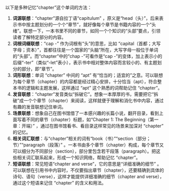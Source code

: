 以下是多种记忆“chapter”这个单词的方法：
1. **词源联想**：“chapter”源自拉丁语“capitulum” ，原义是“head（头）”，后来表示书中按主题划分的一个个“章节”，就好像每个章节是书籍内容的一个“头绪”。联想一下，一本书里不同的章节，如同一个个知识的“头部”要点，引领读者了解特定部分的内容。
2. **词根词缀联想**：“cap -” 作为词根有“头”的意思，比如 “capital（首都；大写字母；资本）”，首都往往是一个国家的“头脑”所在，大写字母一般位于单词的“头部”。而“chapter”中的“chap -”可看作是“cap -”的变体，加上表示小的后缀“-ter”（类似“-let”表小），表示书中相对整体内容而言较小的、有主题划分的部分，即“章节”。 
3. **词形联想**：单词 “chapter” 中间的 “apt” 有“恰当的；适宜的”之意。可以联想为每个章节（chapter）的内容都是经过精心安排，十分恰当（apt），符合整本书的逻辑和主题发展，这样通过 “apt” 这个熟悉的词帮助记住 “chapter”。
4. **发音联想**：“chapter”发音类似“拆破它”。想象一本厚厚的书，需要把它“拆破”成一个个章节（chapter）来阅读，这样就便于理解和消化书中内容，通过有趣的发音联想记住单词。 
5. **场景联想**：想象自己在图书馆借了一本感兴趣的长篇小说，翻开目录，看到上面写着不同的章节（chapter）标题，如“Chapter 1: The Beginning（第一章：开端）” ，通过在图书馆看书、看目录这样常见的场景来加深对 “chapter” 的记忆。 
6. **相关词汇联想**：与“chapter”相关的词有“book（书）”“section（部分；节）”“paragraph（段落）” 。一本书由多个章节（chapter）构成，每个章节又可以细分为不同部分（section），部分里包含若干段落（paragraph）。把这些相关词汇联系起来，形成一个知识网络，帮助记忆 “chapter”。 
7. **短语联想**：常见短语“chapter and verse”，它的意思是“详细准确的细节” 。可以联想在引用书中内容时，不仅要指出章节（chapter），还要精确到具体的诗句、语句（verse），这样才能提供详细准确的细节（chapter and verse），通过这个短语来记住 “chapter” 的含义和用法。 